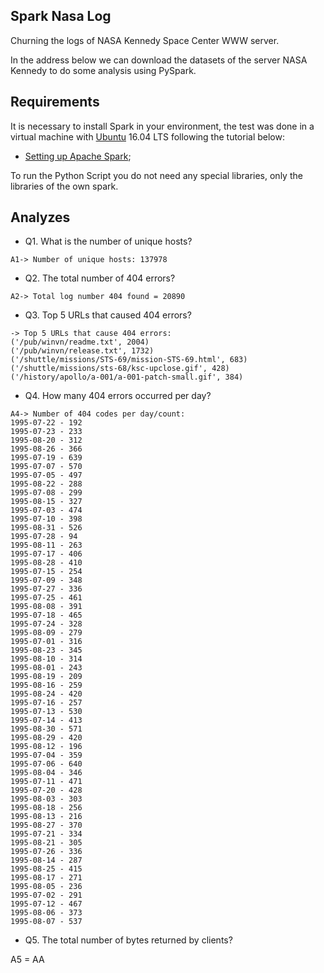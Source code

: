 ## Spark Nasa Log

Churning the logs of NASA Kennedy Space Center WWW server.

In the address below we can download the datasets of the server NASA Kennedy to do some analysis using PySpark.

## Requirements

It is necessary to install Spark in your environment, the test was done in a virtual machine with [Ubuntu](https://www.ubuntu.com/) 16.04 LTS following the tutorial below:

* [Setting up Apache Spark](https://www.inertia7.com/projects/36);

To run the Python Script you do not need any special libraries, only the libraries of the own spark.

## Analyzes

* Q1. What is the number of unique hosts?

```shell
A1-> Number of unique hosts: 137978
```

* Q2. The total number of 404 errors?

```shell
A2-> Total log number 404 found = 20890
```

* Q3. Top 5 URLs that caused 404 errors?

```shell
-> Top 5 URLs that cause 404 errors:
('/pub/winvn/readme.txt', 2004)
('/pub/winvn/release.txt', 1732)
('/shuttle/missions/STS-69/mission-STS-69.html', 683)
('/shuttle/missions/sts-68/ksc-upclose.gif', 428)
('/history/apollo/a-001/a-001-patch-small.gif', 384)
```

* Q4. How many 404 errors occurred per day?

```shell
A4-> Number of 404 codes per day/count:
1995-07-22 - 192
1995-07-23 - 233
1995-08-20 - 312
1995-08-26 - 366
1995-07-19 - 639
1995-07-07 - 570
1995-07-05 - 497
1995-08-22 - 288
1995-07-08 - 299
1995-08-15 - 327
1995-07-03 - 474
1995-07-10 - 398
1995-08-31 - 526
1995-07-28 - 94
1995-08-11 - 263
1995-07-17 - 406
1995-08-28 - 410
1995-07-15 - 254
1995-07-09 - 348
1995-07-27 - 336
1995-07-25 - 461
1995-08-08 - 391
1995-07-18 - 465
1995-07-24 - 328
1995-08-09 - 279
1995-07-01 - 316
1995-08-23 - 345
1995-08-10 - 314
1995-08-01 - 243
1995-08-19 - 209
1995-08-16 - 259
1995-08-24 - 420
1995-07-16 - 257
1995-07-13 - 530
1995-07-14 - 413
1995-08-30 - 571
1995-08-29 - 420
1995-08-12 - 196
1995-07-04 - 359
1995-07-06 - 640
1995-08-04 - 346
1995-07-11 - 471
1995-07-20 - 428
1995-08-03 - 303
1995-08-18 - 256
1995-08-13 - 216
1995-08-27 - 370
1995-07-21 - 334
1995-08-21 - 305
1995-07-26 - 336
1995-08-14 - 287
1995-08-25 - 415
1995-08-17 - 271
1995-08-05 - 236
1995-07-02 - 291
1995-07-12 - 467
1995-08-06 - 373
1995-08-07 - 537
```
* Q5. The total number of bytes returned by clients?

A5 = AA

